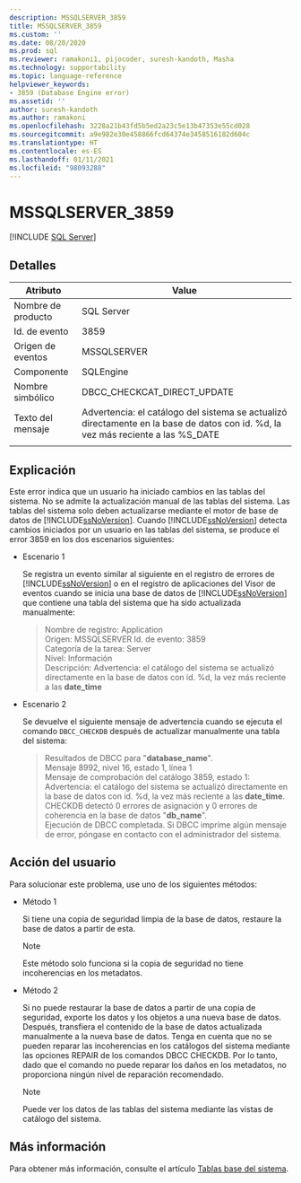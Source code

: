 ```yaml
---
description: MSSQLSERVER_3859
title: MSSQLSERVER_3859
ms.custom: ''
ms.date: 08/20/2020
ms.prod: sql
ms.reviewer: ramakoni1, pijocoder, suresh-kandoth, Masha
ms.technology: supportability
ms.topic: language-reference
helpviewer_keywords:
- 3859 (Database Engine error)
ms.assetid: ''
author: suresh-kandoth
ms.author: ramakoni
ms.openlocfilehash: 3228a21b43fd5b5ed2a23c5e13b47353e55cd028
ms.sourcegitcommit: a9e982e30e458866fcd64374e3458516182d604c
ms.translationtype: HT
ms.contentlocale: es-ES
ms.lasthandoff: 01/11/2021
ms.locfileid: "98093288"
---
```

# <a name="mssqlserver_3859"></a>MSSQLSERVER_3859
 [!INCLUDE [SQL Server](../../includes/applies-to-version/sqlserver.md)]

## <a name="details"></a>Detalles

|Atributo|Value|
|---|---|
|Nombre de producto|SQL Server|
|Id. de evento|3859|
|Origen de eventos|MSSQLSERVER|
|Componente|SQLEngine|
|Nombre simbólico|DBCC_CHECKCAT_DIRECT_UPDATE|
|Texto del mensaje|Advertencia: el catálogo del sistema se actualizó directamente en la base de datos con id. \%d, la vez más reciente a las %S_DATE|
||

## <a name="explanation"></a>Explicación

Este error indica que un usuario ha iniciado cambios en las tablas del sistema. No se admite la actualización manual de las tablas del sistema. Las tablas del sistema solo deben actualizarse mediante el motor de base de datos de [!INCLUDE[ssNoVersion](../../includes/ssnoversion-md.md)]. Cuando [!INCLUDE[ssNoVersion](../../includes/ssnoversion-md.md)] detecta cambios iniciados por un usuario en las tablas del sistema, se produce el error 3859 en los dos escenarios siguientes:

- Escenario 1

    Se registra un evento similar al siguiente en el registro de errores de [!INCLUDE[ssNoVersion](../../includes/ssnoversion-md.md)] o en el registro de aplicaciones del Visor de eventos cuando se inicia una base de datos de [!INCLUDE[ssNoVersion](../../includes/ssnoversion-md.md)] que contiene una tabla del sistema que ha sido actualizada manualmente:

    > Nombre de registro: Application  
    Origen: MSSQLSERVER Id. de evento: 3859  
    Categoría de la tarea: Server  
    Nivel: Información  
    Descripción: Advertencia: el catálogo del sistema se actualizó directamente en la base de datos con id. \%d, la vez más reciente a las **date_time**  

- Escenario 2  

    Se devuelve el siguiente mensaje de advertencia cuando se ejecuta el comando `DBCC_CHECKDB` después de actualizar manualmente una tabla del sistema:

    > Resultados de DBCC para "**database_name**".  
    Mensaje 8992, nivel 16, estado 1, línea 1  
    Mensaje de comprobación del catálogo 3859, estado 1: Advertencia: el catálogo del sistema se actualizó directamente en la base de datos con id. \%d, la vez más reciente a las **date_time**.  
    CHECKDB detectó 0 errores de asignación y 0 errores de coherencia en la base de datos "**db_name**".  
    Ejecución de DBCC completada. Si DBCC imprime algún mensaje de error, póngase en contacto con el administrador del sistema.

## <a name="user-action"></a>Acción del usuario

Para solucionar este problema, use uno de los siguientes métodos:

- Método 1

    Si tiene una copia de seguridad limpia de la base de datos, restaure la base de datos a partir de esta.  
    > [!NOTE]
    > Este método solo funciona si la copia de seguridad no tiene incoherencias en los metadatos.  

- Método 2  

    Si no puede restaurar la base de datos a partir de una copia de seguridad, exporte los datos y los objetos a una nueva base de datos. Después, transfiera el contenido de la base de datos actualizada manualmente a la nueva base de datos. Tenga en cuenta que no se pueden reparar las incoherencias en los catálogos del sistema mediante las opciones REPAIR de los comandos DBCC CHECKDB. Por lo tanto, dado que el comando no puede reparar los daños en los metadatos, no proporciona ningún nivel de reparación recomendado.

    > [!NOTE]
    > Puede ver los datos de las tablas del sistema mediante las vistas de catálogo del sistema.

## <a name="more-information"></a>Más información

Para obtener más información, consulte el artículo [Tablas base del sistema](../system-tables/system-base-tables.md).